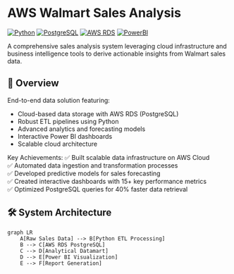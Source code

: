 # AWS Walmart Sales Analysis

[![Python](https://img.shields.io/badge/Python-3.9+-blue?logo=python)](https://www.python.org/)
[![PostgreSQL](https://img.shields.io/badge/PostgreSQL-15+-blue?logo=postgresql)](https://www.postgresql.org/)
[![AWS RDS](https://img.shields.io/badge/AWS_RDS-Cloud-blue?logo=amazonaws)](https://aws.amazon.com/rds/)
[![PowerBI](https://img.shields.io/badge/PowerBI-Visualization-yellow)](https://powerbi.microsoft.com/)

A comprehensive sales analysis system leveraging cloud infrastructure and business intelligence tools to derive actionable insights from Walmart sales data.

## 📌 Overview

End-to-end data solution featuring:
- Cloud-based data storage with AWS RDS (PostgreSQL)
- Robust ETL pipelines using Python
- Advanced analytics and forecasting models
- Interactive Power BI dashboards
- Scalable cloud architecture

Key Achievements:
✅ Built scalable data infrastructure on AWS Cloud  
✅ Automated data ingestion and transformation processes  
✅ Developed predictive models for sales forecasting  
✅ Created interactive dashboards with 15+ key performance metrics  
✅ Optimized PostgreSQL queries for 40% faster data retrieval

## 🛠️ System Architecture
```mermaid
graph LR
    A[Raw Sales Data] --> B[Python ETL Processing]
    B --> C[AWS RDS PostgreSQL]
    C --> D[Analytical Datamart]
    D --> E[Power BI Visualization]
    E --> F[Report Generation]


